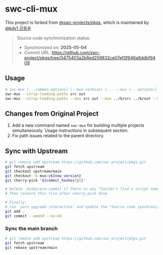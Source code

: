 # swc-cli-mux

This project is forked from [@swc-projects/pkgs](https://github.com/swc-project/pkgs), which is
maintained by [@kdy1 강동윤](https://github.com/kdy1)

> Source code synchronization status:
>
> - Synchronized on: **2025-05-04**
> - Commit URL: https://github.com/swc-project/pkgs/tree/0475403a2b8ed259832ce07ef0f646a8ddbf9409

## Usage

```bash
# swc-mux [...common-options] [--mux-verbose] [... --mux <...options>]
swc-mux --strip-leading-paths src out
swc-mux --strip-leading-paths --mux src out --mux ../b/src ../b/out --mux -C module.type=es6 ../esm/src ../esm/out
```

## Changes from Original Project

1. Add a new command named `swc-mux` for building multiple projects simultaneously.
   Usage instructions in subsequent section.
2. Fix path issues related to the parent directory.

## Sync with Upstream

```bash
# git remote add upstream https://github.com/swc-project/pkgs.git
git fetch upstream
git checkout upstream/main
git checkout -b mux-v${new_version}
git cherry-pick "${commit_hashes[@]}"

# Delete .husky/pre-commit if there is any "Couldn't find a script named lint-staged" error
# Then restore this file after cherry-pick done

# Finally:
# run `yarn upgrade-interactive` and update the "Source code synchronization status" section in README
git add .
git commit --amend --no-ed
```

### Sync the main branch

```bash
# git remote add upstream https://github.com/swc-project/pkgs.git
git fetch upstream
git rebase upstream/main
```
